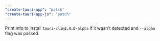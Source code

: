 ```yaml
---
"create-tauri-app": "patch"
"create-tauri-app-js": "patch"
---
```


Print info to install `tauri-cli@2.0.0-alpha` if it wasn't detected and `--alpha` flag was passed.

